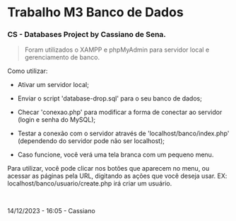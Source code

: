 # Trabalho M3 Banco de Dados

### CS - Databases Project by Cassiano de Sena.

>Foram utilizados o XAMPP e phpMyAdmin para servidor local e gerenciamento de banco.<br>

Como utilizar:

- Ativar um servidor local;

- Enviar o script 'database-drop.sql' para o seu banco de dados;

- Checar 'conexao.php' para modificar a forma de conectar ao servidor (login e senha do MySQL);

- Testar a conexão com o servidor através de 'localhost/banco/index.php' (dependendo do servidor pode não ser localhost);

- Caso funcione, você verá uma tela branca com um pequeno menu.

Para utilizar, você pode clicar nos botões que aparecem no menu, ou acessar as páginas pela URL, digitando as ações que você deseja usar.
EX: localhost/banco/usuario/create.php irá criar um usuário.

<br>

14/12/2023 - 16:05 - Cassiano
